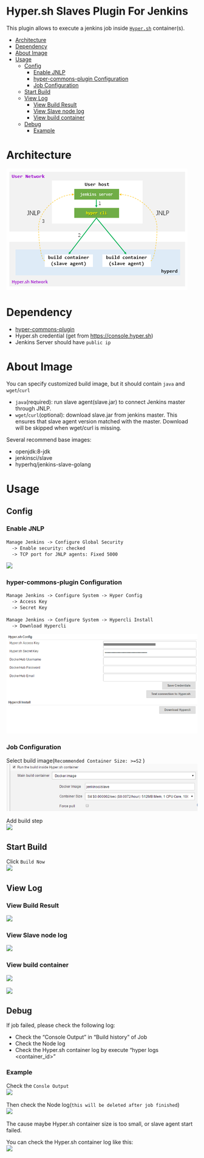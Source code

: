 Hyper.sh Slaves Plugin For Jenkins
==================================

This plugin allows to execute a jenkins job inside [`Hyper.sh`](https://hyper.sh) container(s).

<!-- TOC depthFrom:1 depthTo:6 withLinks:1 updateOnSave:1 orderedList:0 -->

- [Architecture](#architecture)
- [Dependency](#dependency)
- [About Image](#about-image)
- [Usage](#usage)
	- [Config](#config)
		- [Enable JNLP](#enable-jnlp)
		- [hyper-commons-plugin Configuration](#hyper-commons-plugin-configuration)
		- [Job Configuration](#job-configuration)
	- [Start Build](#start-build)
	- [View Log](#view-log)
		- [View Build Result](#view-build-result)
		- [View Slave node log](#view-slave-node-log)
		- [View build container](#view-build-container)
	- [Debug](#debug)
		- [Example](#example)

<!-- /TOC -->

# Architecture
![](image/hyper.png)

# Dependency
- [hyper-commons-plugin](https://github.com/jenkinsci/hyper-commons-plugin)
- Hyper.sh credential (get from https://console.hyper.sh)
- Jenkins Server should have `public ip`

# About Image

You can specify customized build image, but it should contain `java` and `wget`/`curl`
- `java`(required): run slave agent(slave.jar) to connect Jenkins master through JNLP.
- `wget`/`curl`(optional): download slave.jar from jenkins master. This ensures that slave agent version matched with the master. Download will be skipped when wget/curl is missing.

Several recommend base images:
- openjdk:8-jdk
- jenkinsci/slave
- hyperhq/jenkins-slave-golang

# Usage

## Config

### Enable JNLP
```
Manage Jenkins -> Configure Global Security
  -> Enable security: checked
  -> TCP port for JNLP agents: Fixed 5000
```
![](image/config-global-security-jnlp.png)


### hyper-commons-plugin Configuration
```
Manage Jenkins -> Configure System -> Hyper Config
  -> Access Key
  -> Secret Key

Manage Jenkins -> Configure System -> Hypercli Install
  -> Download Hypercli
```
![](image/hyper-commons-plugin-config.png)


### Job Configuration

Select build image(`Recommended Container Size: >=S2` )  
![](image/job-config-general.png)

Add build step  
![](image/job-config-build-step.png)

## Start Build
Click `Build Now`  
![](image/build-now.png)

## View Log

### View Build Result
![](image/console-output.png)

### View Slave node log
![](image/slave-node-log.png)

### View build container

![](image/build-container-info.png)

![](image/build-container-log.png)

## Debug

If job failed, please check the following log:  
- Check the “Console Output” in “Build history” of Job
- Check the Node log
- Check the Hyper.sh container log by execute “hyper logs <container_id>”

### Example

Check the `Consle Output`  
![](image/debug-console-output.png)

Then check the Node log(`this will be deleted after job finished`)  
![](image/debug-node-log.png)

The cause maybe Hyper.sh container size is too small, or slave agent start failed.

You can check the Hyper.sh container log like this:  
![](image/debug-hyper-container-log.png)

